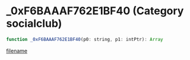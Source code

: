 # _0xF6BAAAF762E1BF40 (Category socialclub)

```js
function _0xF6BAAAF762E1BF40(p0: string, p1: intPtr): Array
```

[filename](_0xF6BAAAF762E1BF40_m.md ':include')